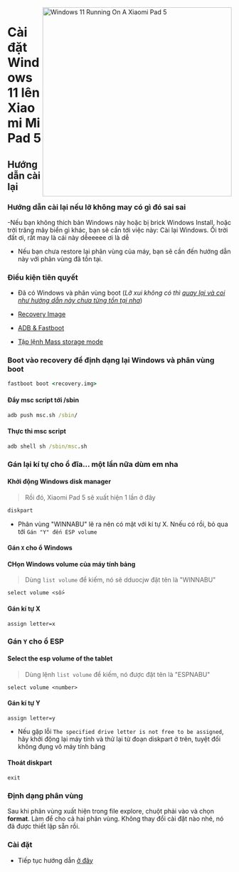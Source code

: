 <img align="right" src="https://raw.githubusercontent.com/erdilS/Port-Windows-11-Xiaomi-Pad-5/main/nabu.png" width="425" alt="Windows 11 Running On A Xiaomi Pad 5">


# Cài đặt Windows 11 lên Xiaomi Mi Pad 5

## Hướng dẫn cài lại

### Hướng dẫn cài lại nếu lỡ không may có gì đó sai sai

-Nếu bạn không thích bản Windows này hoặc bị brick Windows Install, hoặc trời trăng mây biển gì khác, bạn sẽ cần tới việc này: Cài lại Windows. Ôi trời đất ơi, rất may là cái này dễeeeee ơi là dễ

- Nếu bạn chưa restore lại phân vùng của máy, bạn sẽ cần đến hướng dẫn này với phân vùng đã tồn tại.

### Điều kiện tiên quyết

- Đã có Windows và phân vùng boot (*Lỡ xui không có thì [quay lại và coi như hướng dẫn này chưa từng tồn tại nha](/guide/Vietnamese/1-partition-vi.md)*)

- [Recovery Image](../../../../releases/tag/1.0)

- [ADB & Fastboot](https://developer.android.com/studio/releases/platform-tools)

- [Tập lệnh Mass storage mode](../../../../releases/tag/1.0)

### Boot vào recovery để định dạng lại Windows và phân vùng boot

```cmd
fastboot boot <recovery.img>
```

#### Đẩy msc script tới /sbin

```cmd
adb push msc.sh /sbin/
```

#### Thực thi msc script

```cmd
adb shell sh /sbin/msc.sh
```

### Gán lại kí tự cho ổ đĩa... một lần nữa dùm em nha
  

#### Khởi động Windows disk manager

> Rồi đó, Xiaomi Pad 5 sẽ xuất hiện 1 lần ở đây

```cmd
diskpart
```

- Phân vùng "WINNABU" lẽ ra nên có mặt với kí tự X. Nnếu có rồi, bỏ qua tới `Gán "Y" đến ESP volume`

#### Gán `X` cho ổ Windows

#### CHọn Windows volume của máy tính bảng
> Dùng `list volume` để kiếm, nó sẽ dduocjw đặt tên là "WINNABU"

```diskpart
select volume <số>
```

#### Gán kí tự X
```diskpart
assign letter=x
```

### Gán `Y` cho ổ ESP 

#### Select the esp volume of the tablet
> Dùng lệnh `list volume` để kiếm, nó được đặt tên là  "ESPNABU"

```diskpart
select volume <number>
```

#### Gán kí tự Y

```diskpart
assign letter=y
```

- Nếu gặp lỗi `The specified drive letter is not free to be assigned`, hãy khởi động lại máy tính và thử lại từ đoạn diskpart ở trên, tuyệt đối không đụng vô máy tính bảng

#### Thoát diskpart
```diskpart
exit
```

### Định dạng phân vùng

Sau khi phân vùng xuất hiện trong file explore, chuột phải vào và chọn **format**. Làm để cho cả hai phân vùng. Không thay đổi cài đặt nào nhé, nó đã được thiết lập sẵn rồi.

### Cài đặt

- Tiếp tục hướng dẫn [ở đây](/guide/Vietnamese/2-install-vi.md#install)
